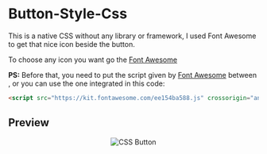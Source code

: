 # Button-Style-Css

This is a native CSS without any library or framework, I used Font Awesome to get that nice icon beside the button.

To choose any icon you want go the [Font Awesome](https://fontawesome.com/icons?d=gallery)

**PS:** Before that, you need to put the script given by [Font Awesome](https://fontawesome.com/start) between <head> </head>, or you can use the one integrated in this code:

```html
<script src="https://kit.fontawesome.com/ee154ba588.js" crossorigin="anonymous"></script>
```

## Preview
<div align="center">
<img src="http://4.bp.blogspot.com/-Kl-oKk-8L50/X440xHAvjII/AAAAAAAACjk/eIVnUnDwm7sBzxxh5ceiicRTQUfwSr88QCK4BGAYYCw/s1600/resume.png" alt="CSS Button" />
</div>
